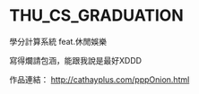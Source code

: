 # THU_CS_GRADUATION
學分計算系統 feat.休閒娛樂

寫得爛請包涵，能跟我說是最好XDDD

作品連結： http://cathayplus.com/pppOnion.html
